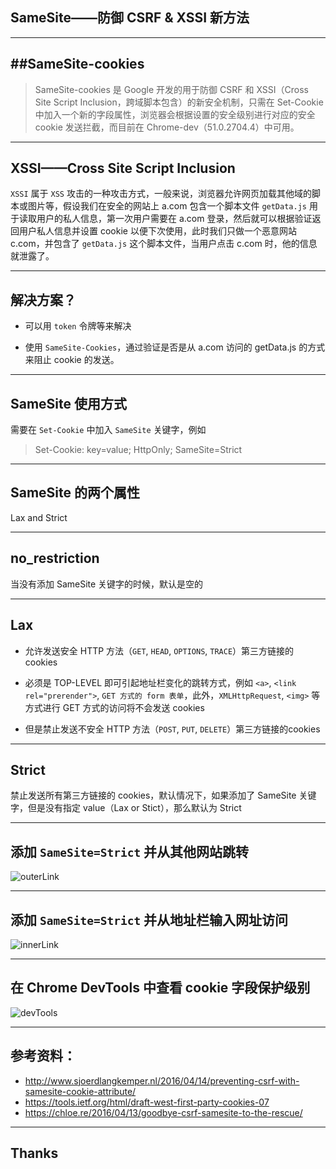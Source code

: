 ## SameSite——防御 CSRF & XSSI 新方法
----
##SameSite-cookies
---
>SameSite-cookies 是 Google 开发的用于防御 CSRF 和 XSSI（Cross Site Script Inclusion，跨域脚本包含）的新安全机制，只需在 Set-Cookie 中加入一个新的字段属性，浏览器会根据设置的安全级别进行对应的安全 cookie 发送拦截，而目前在 Chrome-dev（51.0.2704.4）中可用。

----

## XSSI——Cross Site Script Inclusion
`XSSI` 属于 `XSS` 攻击的一种攻击方式，一般来说，浏览器允许网页加载其他域的脚本或图片等，假设我们在安全的网站上 a.com 包含一个脚本文件 `getData.js` 用于读取用户的私人信息，第一次用户需要在 a.com 登录，然后就可以根据验证返回用户私人信息并设置 cookie 以便下次使用，此时我们只做一个恶意网站 c.com，并包含了 `getData.js` 这个脚本文件，当用户点击 c.com 时，他的信息就泄露了。

----

## 解决方案？

* 可以用 `token` 令牌等来解决

* 使用 `SameSite-Cookies`，通过验证是否是从 a.com 访问的 getData.js 的方式来阻止 cookie 的发送。

----

## SameSite 使用方式
需要在 `Set-Cookie` 中加入 `SameSite` 关键字，例如
> Set-Cookie: key=value; HttpOnly; SameSite=Strict

----

## SameSite 的两个属性
Lax and Strict

----

## no_restriction
当没有添加 SameSite 关键字的时候，默认是空的

----

## Lax
* 允许发送安全 HTTP 方法（`GET`, `HEAD`, `OPTIONS`, `TRACE`）第三方链接的 cookies

* 必须是 TOP-LEVEL 即可引起地址栏变化的跳转方式，例如 `<a>`, `<link rel="prerender">`, `GET 方式的 form 表单`，此外，`XMLHttpRequest`, `<img>` 等方式进行 GET 方式的访问将不会发送 cookies

* 但是禁止发送不安全 HTTP 方法（`POST`, `PUT`, `DELETE`）第三方链接的cookies

----

## Strict
禁止发送所有第三方链接的 cookies，默认情况下，如果添加了 SameSite 关键字，但是没有指定 value（Lax or Stict），那么默认为 Strict

----

## 添加 `SameSite=Strict` 并从其他网站跳转
![outerLink](http://7xoehm.com1.z0.glb.clouddn.com/samesite-on.png)

----

## 添加 `SameSite=Strict` 并从地址栏输入网址访问
![innerLink](http://7xoehm.com1.z0.glb.clouddn.com/samesite-off.png)

----

## 在 Chrome DevTools 中查看 cookie 字段保护级别
![devTools](http://7xoehm.com1.z0.glb.clouddn.com/samesite-devtools.png)

----

## 参考资料：
* http://www.sjoerdlangkemper.nl/2016/04/14/preventing-csrf-with-samesite-cookie-attribute/
* https://tools.ietf.org/html/draft-west-first-party-cookies-07
* https://chloe.re/2016/04/13/goodbye-csrf-samesite-to-the-rescue/

----

## Thanks
